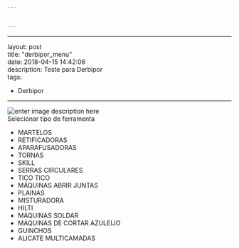 ```yaml
---


---
```


<hr>
<p>layout: post<br>
title: "derbipor_menu"<br>
date: 2018-04-15 14:42:06<br>
description: Teste para Derbipor<br>
tags:</p>
<ul>
<li>Derbipor</li>
</ul>
<hr>
<p><img src="http://www.derbipor.pt/images/logo_derbipor.jpg" alt="enter image description here"><br>
Selecionar tipo de ferramenta</p>
<ul>
<li>MARTELOS</li>
<li>RETIFICADORAS</li>
<li>APARAFUSADORAS</li>
<li>TORNAS</li>
<li>SKILL</li>
<li>SERRAS CIRCULARES</li>
<li>TICO TICO</li>
<li>MÁQUINAS ABRIR JUNTAS</li>
<li>PLAINAS</li>
<li>MISTURADORA</li>
<li>HILTI</li>
<li>MÁQUINAS SOLDAR</li>
<li>MÁQUINAS DE CORTAR AZULEIJO</li>
<li>GUINCHOS</li>
<li>ALICATE MULTICAMADAS</li>
</ul>

